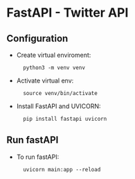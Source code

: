 # FastAPI - Twitter API

## Configuration
* Create virtual enviroment:  
    
        python3 -m venv venv 

* Activate virtual env:  

        source venv/bin/activate  

* Install FastAPI and UVICORN:  

        pip install fastapi uvicorn

## Run fastAPI
* To run fastAPI:  

        uvicorn main:app --reload